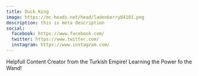 ```yaml
---
title: Duck King
image: https://mc-heads.net/head/ladenberry84101.png
description: this is meta description
social:
  facebook: https://www.facebook.com/
  twitter: https://www.twitter.com/
  instagram: https://www.instagram.com/
---
```


Helpfull Content Creator from the Turkish Empire! Learning the Power fo the Wand!
